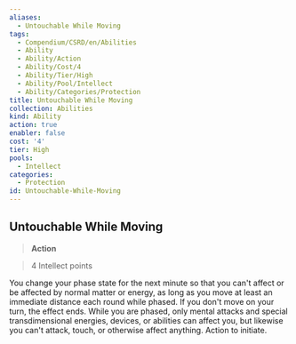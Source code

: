 ```yaml
---
aliases:
  - Untouchable While Moving
tags:
  - Compendium/CSRD/en/Abilities
  - Ability
  - Ability/Action
  - Ability/Cost/4
  - Ability/Tier/High
  - Ability/Pool/Intellect
  - Ability/Categories/Protection
title: Untouchable While Moving
collection: Abilities
kind: Ability
action: true
enabler: false
cost: '4'
tier: High
pools:
  - Intellect
categories:
  - Protection
id: Untouchable-While-Moving
---
```

## Untouchable While Moving    
>**Action**    
>4 Intellect points  
    
You change your phase state for the next minute so that you can't affect or be affected by normal matter or energy, as long as you move at least an immediate distance each round while phased. If you don't move on your turn, the effect ends. While you are phased, only mental attacks and special transdimensional energies, devices, or abilities can affect you, but likewise you can't attack, touch, or otherwise affect anything. Action to initiate.
